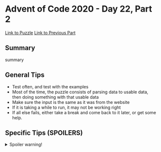 # Advent of Code 2020 - Day 22, Part 2

[Link to Puzzle](https://adventofcode.com/2020/day/22#part2)
[Link to Previous Part](https://github.com/CodingAP/unofficial-aoc-syllabus/blob/main/years/2020/day22/part1.md)

## Summary
summary

## General Tips
- Test often, and test with the examples
- Most of the time, the puzzle consists of parsing data to usable data, then doing something with that usable data
- Make sure the input is the same as it was from the website
- If it is taking a while to run, it may not be working right
- If all else fails, either take a break and come back to it later, or get some help.

## Specific Tips (SPOILERS)
<details> <summary>Spoiler warning!</summary>

specific tips

</details>